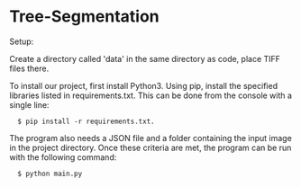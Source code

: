 # Tree-Segmentation
Setup:

   Create a directory called 'data' in the same directory as code, place TIFF files there.

   To install our project, first install Python3. Using pip, install the specified libraries listed in requirements.txt. This can be done from the console with a single line: 
      
      $ pip install -r requirements.txt. 
   
   The program also needs a JSON file and a folder containing the input image in the project directory. Once these criteria are met, the program can be run with the following command: 
      
      $ python main.py
